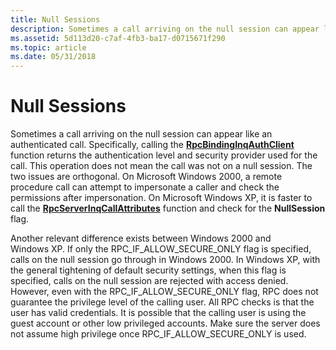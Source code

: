 ```yaml
---
title: Null Sessions
description: Sometimes a call arriving on the null session can appear like an authenticated call.
ms.assetid: 5d113d20-c7af-4fb3-ba17-d0715671f290
ms.topic: article
ms.date: 05/31/2018
---
```


# Null Sessions

Sometimes a call arriving on the null session can appear like an authenticated call. Specifically, calling the [**RpcBindingInqAuthClient**](/windows/desktop/api/Rpcdce/nf-rpcdce-rpcbindinginqauthclient) function returns the authentication level and security provider used for the call. This operation does not mean the call was not on a null session. The two issues are orthogonal. On Microsoft Windows 2000, a remote procedure call can attempt to impersonate a caller and check the permissions after impersonation. On Microsoft Windows XP, it is faster to call the [**RpcServerInqCallAttributes**](/windows/desktop/api/Rpcasync/nf-rpcasync-rpcserverinqcallattributesa) function and check for the **NullSession** flag.

Another relevant difference exists between Windows 2000 and Windows XP. If only the RPC\_IF\_ALLOW\_SECURE\_ONLY flag is specified, calls on the null session go through in Windows 2000. In Windows XP, with the general tightening of default security settings, when this flag is specified, calls on the null session are rejected with access denied. However, even with the RPC\_IF\_ALLOW\_SECURE\_ONLY flag, RPC does not guarantee the privilege level of the calling user. All RPC checks is that the user has valid credentials. It is possible that the calling user is using the guest account or other low privileged accounts. Make sure the server does not assume high privilege once RPC\_IF\_ALLOW\_SECURE\_ONLY is used.

 

 




